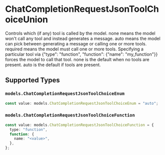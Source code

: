 # ChatCompletionRequestJsonToolChoiceUnion

Controls which (if any) tool is called by the model. none means the model won't call any tool and instead generates a message. auto means the model can pick between generating a message or calling one or more tools. required means the model must call one or more tools. Specifying a particular tool via {"type": "function", "function": {"name": "my_function"}} forces the model to call that tool. none is the default when no tools are present. auto is the default if tools are present.


## Supported Types

### `models.ChatCompletionRequestJsonToolChoiceEnum`

```typescript
const value: models.ChatCompletionRequestJsonToolChoiceEnum = "auto";
```

### `models.ChatCompletionRequestJsonToolChoiceFunction`

```typescript
const value: models.ChatCompletionRequestJsonToolChoiceFunction = {
  type: "function",
  function: {
    name: "<value>",
  },
};
```


